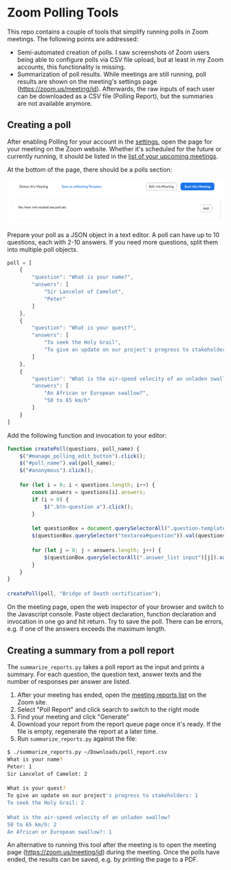 Zoom Polling Tools
==================

This repo contains a couple of tools that simplify running polls in Zoom meetings. The following points are addressed:

* Semi-automated creation of polls. I saw screenshots of Zoom users being able to configure polls via CSV file upload, but at least in my Zoom accounts, this functionality is missing.
* Summarization of poll results. While meetings are still running, poll results are shown on the meeting's settings page (https://zoom.us/meeting/id). Afterwards, the raw inputs of each user can be downloaded as a CSV file (Polling Report), but the summaries are not available anymore.

Creating a poll
---------------

After enabling Polling for your account in the [settings](https://zoom.us/profile/setting), open the page for your meeting on the Zoom website. Whether it's scheduled for the future or currently running, it should be listed in the [list of your upcoming meetings](https://zoom.us/meeting).

At the bottom of the page, there should be a polls section:

![screenshot of polls section](images/polls_section.png)

Prepare your poll as a JSON object in a text editor. A poll can have up to 10 questions, each with 2-10 answers. If you need more questions, split them into multiple poll objects.

```javascript
poll = [
    {
        "question": "What is your name?",
        "answers": [
            "Sir Lancelot of Camelot",
            "Peter"
        ]
    },
    {
        "question": "What is your quest?",
        "answers": [
            "To seek the Holy Grail",
            "To give an update on our project's progress to stakeholders"
        ]
    },
    {
        "question": "What is the air-speed velocity of an unladen swallow?",
        "answers": [
            "An African or European swallow?",
            "50 to 65 km/h"
        ]
    }
]
```

Add the following function and invocation to your editor:

```javascript
function createPoll(questions, poll_name) {
    $("#manage_polling_edit_button").click();
    $("#poll_name").val(poll_name);
    $("#anonymous").click();

    for (let i = 0; i < questions.length; i++) {
        const answers = questions[i].answers;
        if (i > 0) {
            $(".btn-question a").click();
        }

        let questionBox = document.querySelectorAll(".question-template")[i];
        $(questionBox.querySelector("textarea#question")).val(questions[i].question);

        for (let j = 0; j < answers.length; j++) {
            $(questionBox.querySelectorAll(".answer_list input")[j]).val(answers[j]);
        }
    }
}

createPoll(poll, "Bridge of Death certification");
```

On the meeting page, open the web inspector of your browser and switch to the Javascript console. Paste object declaration, function declaration and invocation in one go and hit return. Try to save the poll. There can be errors, e.g. if one of the answers exceeds the maximum length.


Creating a summary from a poll report
-------------------------------------

The `summarize_reports.py` takes a poll report as the input and prints a summary. For each question, the question text, answer texts and the number of responses per answer are listed.

1. After your meeting has ended, open the [meeting reports list](https://zoom.us/account/my/report/regmeeting) on the Zoom site.
2. Select "Poll Report" and click search to switch to the right mode
3. Find your meeting and click "Generate"
4. Download your report from the report queue page once it's ready. If the file is empty, regenerate the report at a later time.
5. Run `summarize_reports.py` against the file:

```sh
$ ./summarize_reports.py ~/Downloads/poll_report.csv
What is your name?
Peter: 1
Sir Lancelot of Camelot: 2

What is your quest?
To give an update on our project's progress to stakeholders: 1
To seek the Holy Grail: 2

What is the air-speed velocity of an unladen swallow?
50 to 65 km/h: 2
An African or European swallow?: 1
```

An alternative to running this tool after the meeting is to open the meeting page (https://zoom.us/meeting/id) during the meeting. Once the polls have ended, the results can be saved, e.g. by printing the page to a PDF.